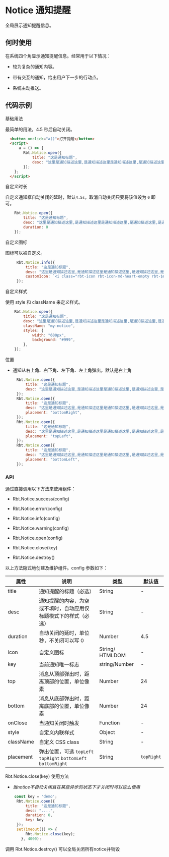 # Notice 通知提醒

全局展示通知提醒信息。

## 何时使用

在系统四个角显示通知提醒信息。经常用于以下情况：

- 较为复杂的通知内容。

- 带有交互的通知，给出用户下一步的行动点。

- 系统主动推送。

## 代码示例

基础用法

最简单的用法，4.5 秒后自动关闭。

```html
  <button onclick="a()">打开提醒</button>
  <script>
      a = () => {
        Rbt.Notice.open({
            title: "这是通知标题",
            desc: "这里是通知描述这里,是通知描述这里是通知描述这里,是通知描述这里,是通知描述这里是通知描述这里是通知描述",
        });
    };
  </script>
```

自定义时长

自定义通知框自动关闭的延时，默认`4.5s`，取消自动关闭只要将该值设为 `0` 即可。

```js
    Rbt.Notice.open({
        title: "这是通知标题",
        desc: "这里是通知描述这里,是通知描述这里是通知描述这里,是通知描述这里,是通知描述这里是通知描述这里是通知描述",
        duration: 0
    });
```

自定义图标

图标可以被自定义。

```js
     Rbt.Notice.info({
         title: "这是通知标题",
         desc: "这里是通知描述这里,是通知描述这里是通知描述这里,是通知描述这里,是通知描述这里是通知描述这里是通知描述",
         customIcon: `<i class="rbt-icon rbt-icon-md-heart-empty rbt-$notice-$notice-icon rbt-$notice-$notice-icon-info"></i>`,
     });
```

自定义样式

使用 style 和 className 来定义样式。

```js
    Rbt.Notice.open({
        title: "这是通知标题",
        desc: "这里是通知描述这里,是通知描述这里是通知描述这里,是通知描述这里,是通知描述这里是通知描述这里是通知描述",
        className: "my-notice",
        styles: {
            width: "600px",
            background: "#999",
        },
    });
```

位置

- 通知从右上角、右下角、左下角、左上角弹出。默认是右上角

```js
     Rbt.Notice.open({
         title: "这是通知标题",
         desc: "这里是通知描述这里,是通知描述这里是通知描述这里,是通知描述这里,是通知描述这里是通知描述这里是通知描述",
     });
     Rbt.Notice.open({
         title: "这是通知标题",
         desc: "这里是通知描述这里,是通知描述这里是通知描述这里,是通知描述这里,是通知描述这里是通知描述这里是通知描述",
         placement: "bottomRight",
     });
     Rbt.Notice.open({
         title: "这是通知标题",
         desc: "这里是通知描述这里,是通知描述这里是通知描述这里,是通知描述这里,是通知描述这里是通知描述这里是通知描述",
         placement: "topLeft",
     });
     Rbt.Notice.open({
         title: "这是通知标题",
         desc: "这里是通知描述这里,是通知描述这里是通知描述这里,是通知描述这里,是通知描述这里是通知描述这里是通知描述",
         placement: "bottomLeft",
     });
```

### API

通过直接调用以下方法来使用组件：

- Rbt.Notice.success(config)

- Rbt.Notice.error(config)

- Rbt.Notice.info(config)

- Rbt.Notice.warning(config)

- Rbt.Notice.open(config)

- Rbt.Notice.close(key)

- Rbt.Notice.destroy()

以上方法隐式地创建及维护组件。config 参数如下：

|  属性   | 说明  | 类型 |  默认值 |
|  ----  | ----  | ---- | ---  |
| title | 通知提醒的标题（必选） | String | - |
| desc | 通知提醒的内容，为空或不填时，自动应用仅标题模式下的样式（必选） | String | - |
| duration | 自动关闭的延时，单位秒，不关闭可以写 0 | Number | 4.5 |
| icon | 自定义图标 | String/ HTMLDOM | - |
| key | 当前通知唯一标志 | string/Number | - |
| top | 消息从顶部弹出时，距离顶部的位置，单位像素 | Number | 24 |
| bottom | 消息从底部弹出时，距离底部的位置，单位像素 | Number | 24 |
| onClose | 当通知关闭时触发 | Function | - |
| style | 自定义内联样式 | Object | - |
| className | 自定义 CSS class | String | - |
| placement | 弹出位置，可选 `topLeft` `topRight` `bottomLeft` `bottomRight` | String | `topRight` |

 Rbt.Notice.close(key) 使用方法

- *当notice不自动关闭且在某些异步的状态下才关闭时可以这么使用*

```js
    const key = 'demo';
     Rbt.Notice.open({
         title: "这是通知标题",
         desc: "....",
         duration: 0,
         key: key
     });
     setTimeout(() => {
         Rbt.Notice.close(key);  
       }, 4000);

```

 调用 Rbt.Notice.destroy() 可以全局关闭所有notice并销毁
